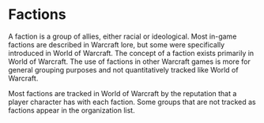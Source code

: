 # Factions

A faction is a group of allies, either racial or ideological. Most in-game factions are described in Warcraft lore, but some were specifically introduced in World of Warcraft. The concept of a faction exists primarily in World of Warcraft. The use of factions in other Warcraft games is more for general grouping purposes and not quantitatively tracked like World of Warcraft.

Most factions are tracked in World of Warcraft by the reputation that a player character has with each faction. Some groups that are not tracked as factions appear in the organization list.
